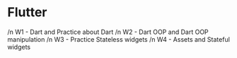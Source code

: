 # Flutter
/n W1 - Dart and Practice about Dart
/n W2 - Dart OOP and Dart OOP manipulation
/n W3 - Practice Stateless widgets
/n W4 - Assets and Stateful widgets
